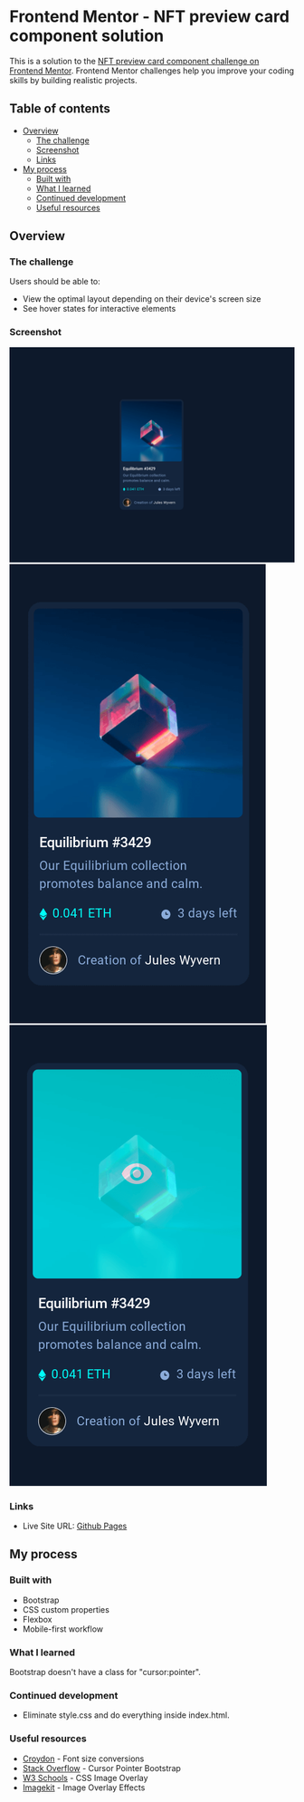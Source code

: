 # Frontend Mentor - NFT preview card component solution

This is a solution to the [NFT preview card component challenge on Frontend Mentor](https://www.frontendmentor.io/challenges/nft-preview-card-component-SbdUL_w0U). Frontend Mentor challenges help you improve your coding skills by building realistic projects. 

## Table of contents

- [Overview](#overview)
  - [The challenge](#the-challenge)
  - [Screenshot](#screenshot)
  - [Links](#links)
- [My process](#my-process)
  - [Built with](#built-with)
  - [What I learned](#what-i-learned)
  - [Continued development](#continued-development)
  - [Useful resources](#useful-resources)

## Overview

### The challenge

Users should be able to:

- View the optimal layout depending on their device's screen size
- See hover states for interactive elements

### Screenshot

![](./nft-desktop.png)
![](./nft-mobile.png)
![](./nft-mobile-hover.png)

### Links

- Live Site URL: [Github Pages](https://jdegand.github.io/nft-preview-card-component)

## My process

### Built with

- Bootstrap
- CSS custom properties
- Flexbox
- Mobile-first workflow

### What I learned

Bootstrap doesn't have a class for "cursor:pointer".  

### Continued development

- Eliminate style.css and do everything inside index.html. 

### Useful resources

- [Croydon](https://www.croydon.gov.uk/design-and-content-guidelines/resources/pixel-rem-conversion-table) - Font size conversions
- [Stack Overflow](https://stackoverflow.com/questions/47269189/css-class-for-pointer-cursor) - Cursor Pointer Bootstrap
- [W3 Schools](https://www.w3schools.com/howto/howto_css_image_overlay_icon.asp) - CSS Image Overlay
- [Imagekit](https://imagekit.io/blog/css-image-overlay/#image-overlay-effects-using-css) - Image Overlay Effects